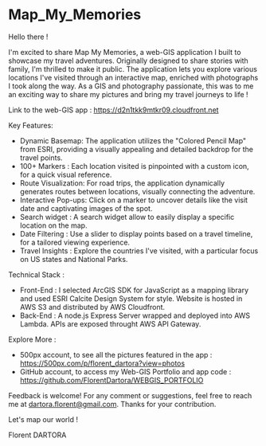 # Map_My_Memories

Hello there !

I'm excited to share Map My Memories, a web-GIS application I built to showcase my travel adventures. Originally designed to share stories with family, I'm thrilled to make it public.
The application lets you explore various locations I've visited through an interactive map, enriched with photographs I took along the way. As a GIS and photography passionate, this was to me an exciting way to share my pictures and bring my travel journeys to life ! 

Link to the web-GIS app : https://d2n1tkk9mtkr09.cloudfront.net

Key Features:
- Dynamic Basemap: The application utilizes the "Colored Pencil Map" from ESRI, providing a visually appealing and detailed backdrop for the travel points.  
- 100+ Markers : Each location visited is pinpointed with a custom icon, for a quick visual reference. 
- Route Visualization: For road trips, the application dynamically generates routes between locations, visually connecting the adventure.
- Interactive Pop-ups: Click on a marker to uncover details like the visit date and captivating images of the spot.
- Search widget : A search widget allow to easily display a specific location on the map.
- Date Filtering : Use a slider to display points based on a travel timeline, for a tailored viewing experience.
- Travel Insights : Explore the countries I've visited, with a particular focus on US states and National Parks.

Technical Stack : 
- Front-End : I selected ArcGIS SDK for JavaScript as a mapping library and used ESRI Calcite Design System for style. Website is hosted in AWS S3 and distributed by AWS Cloudfront.
- Back-End : A node.js Express Server wrapped and deployed into AWS Lambda. APIs are exposed throught AWS API Gateway. 

Explore More :
- 500px account, to see all the pictures featured in the app : https://500px.com/p/florent_dartora?view=photos
- GitHub account, to access my Web-GIS Portfolio and app code : https://github.com/FlorentDartora/WEBGIS_PORTFOLIO

Feedback is welcome!
For any comment or suggestions, feel free to reach me at dartora.florent@gmail.com.
Thanks for your contribution.

Let's map our world !

Florent DARTORA

